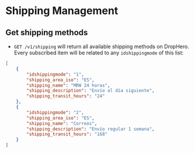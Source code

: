 Shipping Management
===================

## Get shipping methods

- <code>GET /v1/shipping</code> will return all available shipping methods on DropHero. Every subscribed item will be related to any <code>idshippingmode</code> of this list:

```JSON
[
	{
		"idshippingmode": "1",
		"shipping_area_iso": "ES",
		"shipping_name": "MRW 24 horas",
		"shipping_description": "Envío al día siguiente",
		"shipping_transit_hours": "24"
	},
	{
		"idshippingmode": "2",
		"shipping_area_iso": "ES",
		"shipping_name": "Correos",
		"shipping_description": "Envío regular 1 semana",
		"shipping_transit_hours": "168"
	}
]
```